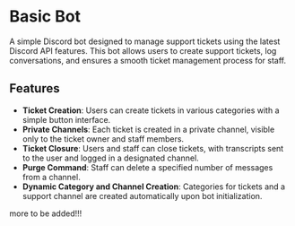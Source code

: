 # Basic Bot

A simple Discord bot designed to manage support tickets using the latest Discord API features. This bot allows users to create support tickets, log conversations, and ensures a smooth ticket management process for staff.

## Features

- **Ticket Creation**: Users can create tickets in various categories with a simple button interface.
- **Private Channels**: Each ticket is created in a private channel, visible only to the ticket owner and staff members.
- **Ticket Closure**: Users and staff can close tickets, with transcripts sent to the user and logged in a designated channel.
- **Purge Command**: Staff can delete a specified number of messages from a channel.
- **Dynamic Category and Channel Creation**: Categories for tickets and a support channel are created automatically upon bot initialization.

more to be added!!!